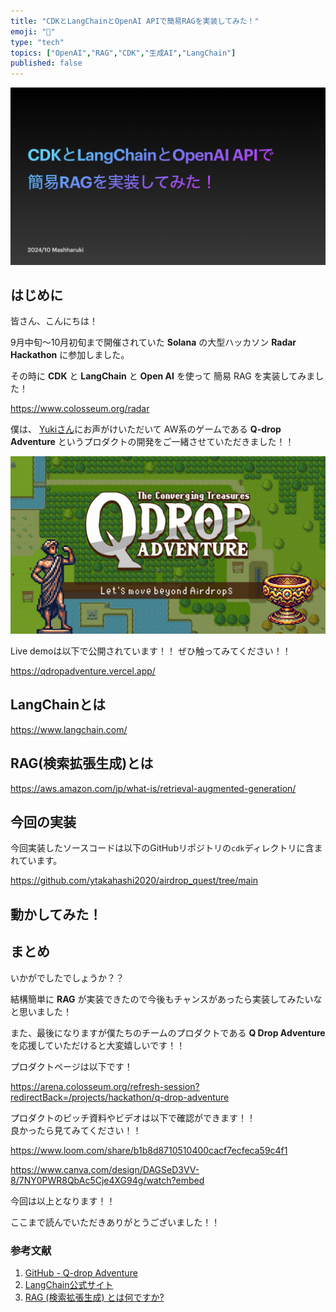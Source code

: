 ```yaml
---
title: "CDKとLangChainとOpenAI APIで簡易RAGを実装してみた！"
emoji: "🚀"
type: "tech" 
topics: ["OpenAI","RAG","CDK","生成AI","LangChain"]
published: false
---
```


![](/images/cdk_langchain_openai/0.png)

## はじめに

皆さん、こんにちは！

9月中旬〜10月初旬まで開催されていた **Solana** の大型ハッカソン **Radar Hackathon** に参加しました。

その時に **CDK** と **LangChain** と **Open AI** を使って 簡易 RAG を実装してみました！

https://www.colosseum.org/radar

僕は、 [Yukiさん](https://twitter.com/stand_english)にお声がけいただいて AW系のゲームである **Q-drop Adventure** というプロダクトの開発をご一緒させていただきました！！

![](/images/36322bab97af38/1.png)

Live demoは以下で公開されています！！
ぜひ触ってみてください！！

https://qdropadventure.vercel.app/

## LangChainとは

https://www.langchain.com/

## RAG(検索拡張生成)とは

https://aws.amazon.com/jp/what-is/retrieval-augmented-generation/

## 今回の実装

今回実装したソースコードは以下のGitHubリポジトリの`cdk`ディレクトリに含まれています。

https://github.com/ytakahashi2020/airdrop_quest/tree/main

## 動かしてみた！

## まとめ

いかがでしたでしょうか？？

結構簡単に **RAG** が実装できたので今後もチャンスがあったら実装してみたいなと思いました！

また、最後になりますが僕たちのチームのプロダクトである **Q Drop Adventure** を応援していただけると大変嬉しいです！！

プロダクトページは以下です！

https://arena.colosseum.org/refresh-session?redirectBack=/projects/hackathon/q-drop-adventure

プロダクトのピッチ資料やビデオは以下で確認ができます！！  
良かったら見てみてください！！

https://www.loom.com/share/b1b8d8710510400cacf7ecfeca59c4f1

https://www.canva.com/design/DAGSeD3VV-8/7NY0PWR8QbAc5Cje4XG94g/watch?embed

今回は以上となります！！

ここまで読んでいただきありがとうございました！！

### 参考文献
1. [GitHub - Q-drop Adventure](https://github.com/ytakahashi2020/airdrop_quest/tree/main)
2. [LangChain公式サイト](https://www.langchain.com/)
3. [RAG (検索拡張生成) とは何ですか?](https://aws.amazon.com/jp/what-is/retrieval-augmented-generation/)